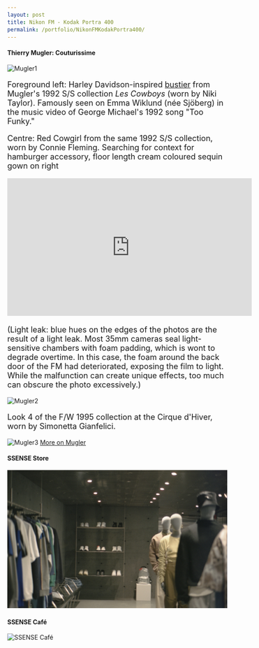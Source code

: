 ```yaml
---
layout: post
title: Nikon FM - Kodak Portra 400
permalink: /portfolio/NikonFMKodakPortra400/
---
```


<h4> Thierry Mugler: Couturissime </h4>
<img src="/assets/images/kodak_portra_400/001535780011.jpg" alt="Mugler1">
<p style="font-size:18px">Foreground left: Harley Davidson-inspired <a href="http://127.0.0.1:4000/2022/01/08/Thierry-Mugler.html">bustier</a> from Mugler's 1992 S/S collection <i>Les Cowboys</i> (worn by Niki Taylor). Famously seen on Emma Wiklund (née Sjöberg) in the music video of George Michael's 1992 song "Too Funky." 

<p style="font-size:18px">Centre: Red Cowgirl from the same 1992 S/S collection, worn by Connie Fleming.
Searching for context for hamburger accessory, floor length cream coloured sequin gown on right</p>

<iframe width="560" height="315" src="https://www.youtube-nocookie.com/embed/JQ2DVwSVIIo" title="YouTube video player" frameborder="0" allow="accelerometer; autoplay; clipboard-write; encrypted-media; gyroscope; picture-in-picture" allowfullscreen></iframe>
<p style="font-size:18px">(Light leak: blue hues on the edges of the photos are the result of a light leak. Most 35mm cameras seal light-sensitive chambers with foam padding, which is wont to degrade overtime. In this case, the foam around the back door of the FM had deteriorated, exposing the film to light. While the malfunction can create unique effects, too much can obscure the photo excessively.)</p>
<img src="/assets/images/kodak_portra_400/001535780012.jpg" alt="Mugler2">
<p style="font-size:18px">Look 4 of the F/W 1995 collection at the Cirque d'Hiver, worn by Simonetta Gianfelici.</p>
<p></p>
<img src="/assets/images/kodak_portra_400/001535780013.jpg" alt="Mugler3">
<a href="http://127.0.0.1:4000/2022/01/08/Mugler.html">More on Mugler</a>
<p></p>
<h4>SSENSE Store</h4>
<img src="/assets/images/kodak_portra_400/001535780010.jpg" alt="SSENSE Store2">
<h4>SSENSE Café</h4>
<img src="/assets/images/kodak_portra_400/001535780008.jpg" alt="SSENSE Café">